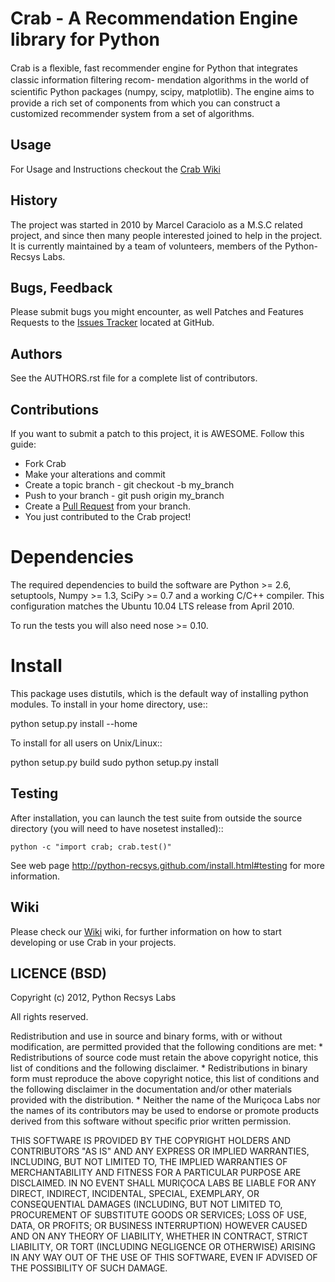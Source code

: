# Crab - A Recommendation Engine library for Python

  Crab is a ﬂexible, fast recommender engine for Python that integrates classic information ﬁltering recom- 
  mendation algorithms in the world of scientiﬁc Python packages (numpy, scipy, matplotlib). The engine aims 
  to provide a rich set of components from which you can construct a customized recommender system from a 
  set of algorithms.

## Usage

  For Usage and Instructions checkout the [Crab Wiki](https://github.com/python-recsys/crab/wiki)

## History
  
  The project was started in 2010  by Marcel Caraciolo as a M.S.C related  project, and since then many people interested joined to help in the project.
  It is currently maintained by a team of volunteers, members of the Python-Recsys Labs.  

## Bugs, Feedback

  Please submit bugs you might encounter, as well Patches and Features Requests to the [Issues Tracker](https://github.com/muricoca/crab/issues) located at GitHub.

## Authors
  See the AUTHORS.rst file for a complete list of contributors.

## Contributions

  If you want to submit a patch to this project, it is AWESOME. Follow this guide:
  
  * Fork Crab
  * Make your alterations and commit
  * Create a topic branch - git checkout -b my_branch
  * Push to your branch - git push origin my_branch
  * Create a [Pull Request](http://help.github.com/pull-requests/) from your branch.
  * You just contributed to the Crab project!


Dependencies
============

The required dependencies to build the software are Python >= 2.6,
setuptools, Numpy >= 1.3, SciPy >= 0.7 and a working C/C++ compiler.
This configuration matches the Ubuntu 10.04 LTS release from April 2010.

To run the tests you will also need nose >= 0.10.


Install
=======

This package uses distutils, which is the default way of installing
python modules. To install in your home directory, use::

  python setup.py install --home

To install for all users on Unix/Linux::

  python setup.py build
  sudo python setup.py install


Testing
-------

After installation, you can launch the test suite from outside the
source directory (you will need to have nosetest installed)::

    python -c "import crab; crab.test()"

See web page http://python-recsys.github.com/install.html#testing
for more information.


## Wiki

Please check our [Wiki](https://github.com/python-recsys/crab/wiki "Crab Wiki") wiki, for further information on how to start developing or use Crab in your projects.

## LICENCE (BSD)

Copyright (c) 2012, Python Recsys Labs

All rights reserved.

Redistribution and use in source and binary forms, with or without
modification, are permitted provided that the following conditions are met:
    * Redistributions of source code must retain the above copyright
      notice, this list of conditions and the following disclaimer.
    * Redistributions in binary form must reproduce the above copyright
      notice, this list of conditions and the following disclaimer in the
      documentation and/or other materials provided with the distribution.
    * Neither the name of the Muriçoca Labs nor the
      names of its contributors may be used to endorse or promote products
      derived from this software without specific prior written permission.

THIS SOFTWARE IS PROVIDED BY THE COPYRIGHT HOLDERS AND CONTRIBUTORS "AS IS" AND
ANY EXPRESS OR IMPLIED WARRANTIES, INCLUDING, BUT NOT LIMITED TO, THE IMPLIED
WARRANTIES OF MERCHANTABILITY AND FITNESS FOR A PARTICULAR PURPOSE ARE
DISCLAIMED. IN NO EVENT SHALL MURIÇOCA LABS BE LIABLE FOR ANY
DIRECT, INDIRECT, INCIDENTAL, SPECIAL, EXEMPLARY, OR CONSEQUENTIAL DAMAGES
(INCLUDING, BUT NOT LIMITED TO, PROCUREMENT OF SUBSTITUTE GOODS OR SERVICES;
LOSS OF USE, DATA, OR PROFITS; OR BUSINESS INTERRUPTION) HOWEVER CAUSED AND
ON ANY THEORY OF LIABILITY, WHETHER IN CONTRACT, STRICT LIABILITY, OR TORT
(INCLUDING NEGLIGENCE OR OTHERWISE) ARISING IN ANY WAY OUT OF THE USE OF THIS
SOFTWARE, EVEN IF ADVISED OF THE POSSIBILITY OF SUCH DAMAGE.

